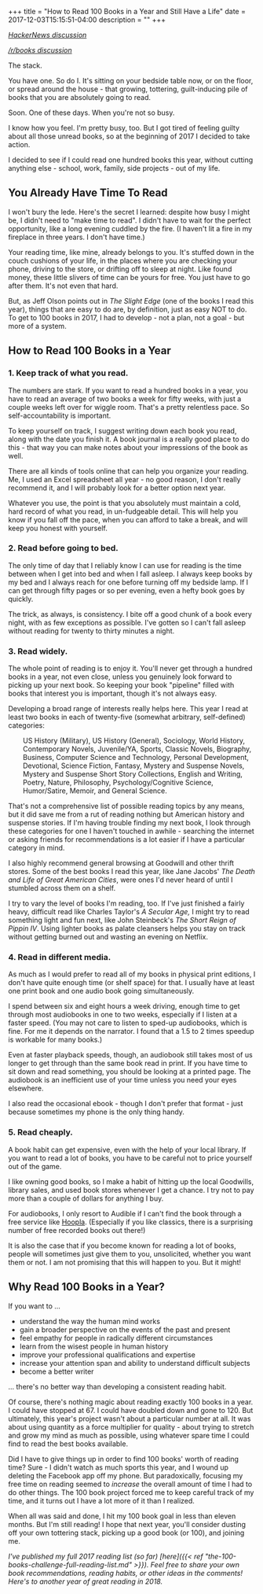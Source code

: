 +++
title = "How to Read 100 Books in a Year and Still Have a Life"
date = 2017-12-03T15:15:51-04:00
description = ""
+++

<em><a href="https://news.ycombinator.com/item?id=15845157">HackerNews discussion</a></em>

<a href="https://www.reddit.com/r/books/comments/7hikyk/how_to_read_100_books_in_a_year_and_still_have_a/"><em>/r/books discussion</em></a>

The stack.

You have one. So do I. It's sitting on your bedside table now, or on the floor, or spread around the house - that growing, tottering, guilt-inducing pile of books that you are absolutely going to read.

Soon. One of these days. When you're not so busy.

I know how you feel. I'm pretty busy, too. But I got tired of feeling guilty about all those unread books, so at the beginning of 2017 I decided to take action.

I decided to see if I could read one hundred books this year, without cutting anything else - school, work, family, side projects - out of my life.

<!--more-->
<h2>You Already Have Time To Read</h2>
I won't bury the lede. Here's the secret I learned: despite how busy I might be, I didn't need to "make time to read". I didn't have to wait for the perfect opportunity, like a long evening cuddled by the fire. (I haven't lit a fire in my fireplace in three years. I don't have time.)

Your reading time, like mine, already belongs to you. It's stuffed down in the couch cushions of your life, in the places where you are checking your phone, driving to the store, or drifting off to sleep at night. Like found money, these little slivers of time can be yours for free. You just have to go after them. It's not even that hard.

But, as Jeff Olson points out in <em>The Slight Edge</em> (one of the books I read this year), things that are easy to do are, by definition, just as easy NOT to do. To get to 100 books in 2017, I had to develop - not a plan, not a goal - but more of a system.
<h2>How to Read 100 Books in a Year</h2>
<h3>1. Keep track of what you read.</h3>
The numbers are stark. If you want to read a hundred books in a year, you have to read an average of two books a week for fifty weeks, with just a couple weeks left over for wiggle room. That's a pretty relentless pace. So self-accountability is important.

To keep yourself on track, I suggest writing down each book you read, along with the date you finish it. A book journal is a really good place to do this - that way you can make notes about your impressions of the book as well.

There are all kinds of tools online that can help you organize your reading. Me, I used an Excel spreadsheet all year - no good reason, I don't really recommend it, and I will probably look for a better option next year.

Whatever you use, the point is that you absolutely must maintain a cold, hard record of what you read, in un-fudgeable detail. This will help you know if you fall off the pace, when you can afford to take a break, and will keep you honest with yourself.
<h3>2. Read before going to bed.</h3>
The only time of day that I reliably know I can use for reading is the time between when I get into bed and when I fall asleep. I always keep books by my bed and I always reach for one before turning off my bedside lamp. If I can get through fifty pages or so per evening, even a hefty book goes by quickly.

The trick, as always, is consistency. I bite off a good chunk of a book every night, with as few exceptions as possible. I've gotten so I can't fall asleep without reading for twenty to thirty minutes a night.
<h3>3. Read widely.</h3>
The whole point of reading is to enjoy it. You'll never get through a hundred books in a year, not even close, unless you genuinely look forward to picking up your next book. So keeping your book "pipeline" filled with books that interest you is important, though it's not always easy.

Developing a broad range of interests really helps here. This year I read at least two books in each of twenty-five (somewhat arbitrary, self-defined) categories:
<p style="padding-left: 30px;">US History (Military), US History (General), Sociology, World History, Contemporary Novels, Juvenile/YA, Sports, Classic Novels, Biography, Business, Computer Science and Technology, Personal Development, Devotional, Science Fiction, Fantasy, Mystery and Suspense Novels, Mystery and Suspense Short Story Collections, English and Writing, Poetry, Nature, Philosophy, Psychology/Cognitive Science, Humor/Satire, Memoir, and General Science.</p>
That's not a comprehensive list of possible reading topics by any means, but it did save me from a rut of reading nothing but American history and suspense stories. If I'm having trouble finding my next book, I look through these categories for one I haven't touched in awhile - searching the internet or asking friends for recommendations is a lot easier if I have a particular category in mind.

I also highly recommend general browsing at Goodwill and other thrift stores. Some of the best books I read this year, like Jane Jacobs' <em>The Death and Life of Great American Cities</em>, were ones I'd never heard of until I stumbled across them on a shelf.

I try to vary the level of books I'm reading, too. If I've just finished a fairly heavy, difficult read like Charles Taylor's <em>A Secular Age, </em>I might try to read something light and fun next, like John Steinbeck's <em>The Short Reign of Pippin IV</em>. Using lighter books as palate cleansers helps you stay on track without getting burned out and wasting an evening on Netflix.
<h3>4. Read in different media.</h3>
As much as I would prefer to read all of my books in physical print editions, I don't have quite enough time (or shelf space) for that. I usually have at least one print book and one audio book going simultaneously.

I spend between six and eight hours a week driving, enough time to get through most audiobooks in one to two weeks, especially if I listen at a faster speed. (You may not care to listen to sped-up audiobooks, which is fine. For me it depends on the narrator. I found that a 1.5 to 2 times speedup is workable for many books.)

Even at faster playback speeds, though, an audiobook still takes most of us longer to get through than the same book read in print. If you have time to sit down and read something, you should be looking at a printed page. The audiobook is an inefficient use of your time unless you need your eyes elsewhere.

I also read the occasional ebook - though I don't prefer that format - just because sometimes my phone is the only thing handy.
<h3>5. Read cheaply.</h3>
A book habit can get expensive, even with the help of your local library. If you want to read a lot of books, you have to be careful not to price yourself out of the game.

I like owning good books, so I make a habit of hitting up the local Goodwills, library sales, and used book stores whenever I get a chance. I try not to pay more than a couple of dollars for anything I buy.

For audiobooks, I only resort to Audible if I can't find the book through a free service like <a href="https://www.hoopladigital.com">Hoopla</a>. (Especially if you like classics, there is a surprising number of free recorded books out there!)

It is also the case that if you become known for reading a lot of books, people will sometimes just give them to you, unsolicited, whether you want them or not. I am not promising that this will happen to you. But it might!
<h2>Why Read 100 Books in a Year?</h2>
If you want to ...
<ul>
	<li>understand the way the human mind works</li>
	<li>gain a broader perspective on the events of the past and present</li>
	<li>feel empathy for people in radically different circumstances</li>
	<li>learn from the wisest people in human history</li>
	<li>improve your professional qualifications and expertise</li>
	<li>increase your attention span and ability to understand difficult subjects</li>
	<li>become a better writer</li>
</ul>
... there's no better way than developing a consistent reading habit.

Of course, there's nothing magic about reading exactly 100 books in a year. I could have stopped at 67. I could have doubled down and gone to 120. But ultimately, this year's project wasn't about a particular number at all. It was about using quantity as a force multiplier for quality - about trying to stretch and grow my mind as much as possible, using whatever spare time I could find to read the best books available.

Did I have to give things up in order to find 100 books' worth of reading time? Sure - I didn't watch as much sports this year, and I wound up deleting the Facebook app off my phone. But paradoxically, focusing my free time on reading seemed to <em>increase </em>the overall amount of time I had to do other things. The 100 book project forced me to keep careful track of my time, and it turns out I have a lot more of it than I realized.

When all was said and done, I hit my 100 book goal in less than eleven months. But I'm still reading! I hope that next year, you'll consider dusting off your own tottering stack, picking up a good book (or 100), and joining me.

<em>I've published my full 2017 reading list (so far) [here]({{< ref "the-100-books-challenge-full-reading-list.md" >}}). Feel free to share your own book recommendations, reading habits, or other ideas in the comments! Here's to another year of great reading in 2018.</em>
